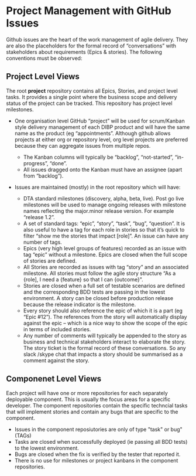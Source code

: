 # Project Management with GitHub Issues

Github issues are the heart of the work management of agile delivery.  They are also the placeholders for the formal record of “conversations” with stakeholders about requirements (Epics & stories).  The following conventions must be observed:

## Project Level Views

The root **project** repository contains all Epics, Stories, and project level tasks.  It provides a single point where the business scope and delivery status of the project can be tracked.  This repository has project level milestones.

* One organisation level GitHub “project” will be used for scrum/Kanban style delivery management of each DIBP product and will have the same name as the product (eg “appointments”.  Although github allows projects at either org or repository level, org level projects are preferred because they can aggregate issues from multiple repos.
  * The Kanban columns will typically be “backlog”, “not-started”, “in-progress”, “done”.
  * All issues dragged onto the Kanban must have an assignee (apart from “backlog”).

* Issues are maintained (mostly) in the root repository which will have:
  * DTA standard milestones (discovery, alpha, beta, live).  Post go live milestones will be used to manage ongoing releases with milestone names reflecting the major.minor release version.  For example “release 1.2”.
  * A set of standard tags: “epic”, “story”, “task”, “bug”, “question”.  It is also useful to have a tag for each role in stories so that it’s quick to filter “show me the stories that impact [role]”.  An issue can have any number of tags.  
  * Epics (very high level groups of features) recorded as an issue with tag “epic” without a milestone.  Epics are closed when the full scope of stories are defined.
  * All Stories are recorded as issues with tag “story” and an associated milestone.   All stories must follow the agile story structure “As a {role], I need a {feature} so that I can {outcome}".   
  * Stories are closed when a full set of testable scenarios are defined and the corresponding BDD tests are passing in the lowest environment.  A story can be closed before production release because the release indicator is the milestone.
  * Every story should also reference the epic of which it is a part (eg “Epic #12”).  The references from the story will automatically display against the epic – which is a nice way to show the scope of the epic in terms of included stories.
  * Any number of comments will typically be appended to the story as business and technical stakeholders interact to elaborate the story.  The story ticket is the formal record of these conversations.  So any slack /skype chat that impacts a story should be summarised as a comment against the story.

## Componenet Level Views

Each project will have one or more repositories for each separately deployable component.  This is usually the focus areas for a specific developer.  The component repositories contain the specific techncial tasks that will implement stories and contain any bugs that are specific to the component.

* Issues in the component reposiutories are only of type "task" or bug" (TAGs)
* Tasks are closed when successfully deployed (ie passing all BDD tests) to the lowest environment.
* Bugs are closed when the fix is verified by the tester that reported it.
* There is no use for milestones or project kanbans in the component repositories.

